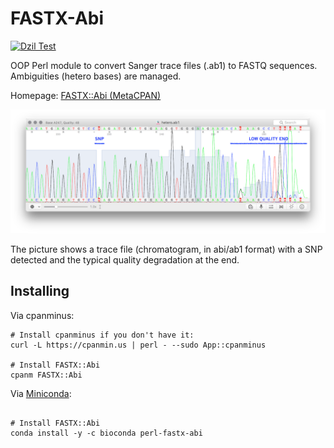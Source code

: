 # FASTX-Abi

[![Dzil Test](https://github.com/telatin/FASTX-Abi/actions/workflows/cpan.yaml/badge.svg)](https://github.com/telatin/FASTX-Abi/actions/workflows/cpan.yaml)

OOP Perl module to convert Sanger trace files (.ab1) to FASTQ sequences. Ambiguities (hetero bases) are managed.

Homepage: [FASTX::Abi (MetaCPAN)](https://metacpan.com/pod/FASTX::Abi)

![alt text](https://raw.githubusercontent.com/telatin/FASTX-Abi/master/img/chromatogram.png)

The picture shows a trace file (chromatogram, in abi/ab1 format) with a SNP detected and the typical quality degradation at the end.

## Installing

Via cpanminus:
```
# Install cpanminus if you don't have it:
curl -L https://cpanmin.us | perl - --sudo App::cpanminus

# Install FASTX::Abi
cpanm FASTX::Abi
```

Via [Miniconda](https://docs.conda.io/en/latest/miniconda.html):
```

# Install FASTX::Abi
conda install -y -c bioconda perl-fastx-abi
```
